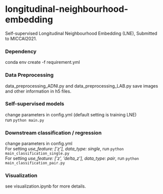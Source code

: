 # longitudinal-neighbourhood-embedding
Self-supervised Longitudinal Neighbourhood Embedding (LNE), Submitted to MICCAI2021.

### Dependency
conda env create -f requirement.yml

### Data Preprocessing
data_preprocessing_ADNI.py and data_preprocessing_LAB.py save images and other information in h5 files.

### Self-supervised models
change parameters in config.yml (default setting is training LNE) \
run <code>python main.py</code>

### Downstream classification / regression
change parameters in config.yml \
For setting _use_feature: ['z'], data_type: single_,  run <code>python main_classification_single.py</code> \
For setting _use_feature: ['z', 'delta_z'], data_type: pair_,  run <code>python main_classification_pair.py</code>

### Visualization
see visualization.ipynb for more details.
